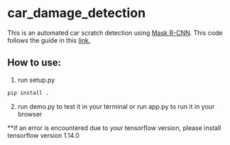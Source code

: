 # car_damage_detection
This is an automated car scratch detection using [Mask R-CNN](https://github.com/matterport/Mask_RCNN). This code follows the guide in this [link.](https://towardsdatascience.com/cnn-application-detecting-car-exterior-damage-full-implementable-code-1b205e3cb48c)

## How to use:
1. run setup.py
``` bash
pip install .
``` 
2. run demo.py to test it in your terminal or run app.py to run it in your browser

**if an error is encountered due to your tensorflow version, please install tensorflow version 1.14.0
